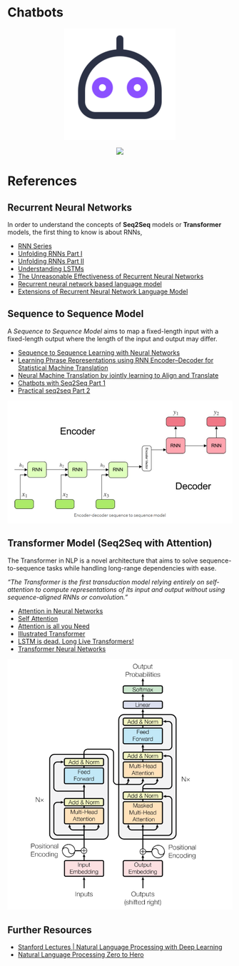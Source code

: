 # Chatbots

<p align="center">
  <img width="250" src="bot.png">
</p>
<p align="center">
  <a href="https://github.com/riju-stone/chatbot/blob/main/LICENSE"><img src="https://img.shields.io/badge/license-MIT-blue.svg?label=License&style=flat" /></a>
</p>

# References

## Recurrent Neural Networks

In order to understand the concepts of **Seq2Seq** models or **Transformer** models, the first thing to know is about RNNs,

* [RNN Series](http://www.wildml.com/2015/09/recurrent-neural-networks-tutorial-part-1-introduction-to-rnns/)
* [Unfolding RNNs Part I](http://suriyadeepan.github.io/2017-01-07-unfolding-rnn/)
* [Unfolding RNNs Part II](http://suriyadeepan.github.io/2017-02-13-unfolding-rnn-2/ )
* [Understanding LSTMs](http://colah.github.io/posts/2015-08-Understanding-LSTMs/)
* [The Unreasonable Effectiveness of Recurrent Neural Networks](http://karpathy.github.io/2015/05/21/rnn-effectiveness/)
* [Recurrent neural network based language model](http://www.fit.vutbr.cz/research/groups/speech/publi/2010/mikolov_interspeech2010_IS100722.pdf)
* [Extensions of Recurrent Neural Network Language Model](http://www.fit.vutbr.cz/research/groups/speech/publi/2011/mikolov_icassp2011_5528.pdf)

## Sequence to Sequence Model

A *Sequence to Sequence Model* aims to map a fixed-length input with a fixed-length output where the length of the input and output may differ.

* [Sequence to Sequence Learning with Neural Networks](https://arxiv.org/pdf/1409.3215.pdf)
* [Learning Phrase Representations using RNN Encoder–Decoder for Statistical Machine Translation](https://arxiv.org/pdf/1406.1078.pdf)
* [Neural Machine Translation by jointly learning to Align and Translate](https://arxiv.org/pdf/1409.0473.pdf)
* [Chatbots with Seq2Seq Part 1](http://suriyadeepan.github.io/2016-06-28-easy-seq2seq/)
* [Practical seq2seq Part 2](http://suriyadeepan.github.io/2016-12-31-practical-seq2seq/)

<p align="center">
  <img width="550" src="images/seq2seq.png">
</p>

## Transformer Model (Seq2Seq with Attention)

The Transformer in NLP is a novel architecture that aims to solve sequence-to-sequence tasks while handling long-range dependencies with ease.

*“The Transformer is the first transduction model relying entirely on self-attention to compute representations of its input and output without using sequence-aligned RNNs or convolution.”*

* [Attention in Neural Networks](https://buomsoo-kim.github.io/attention/2020/01/01/Attention-mechanism-1.md/)
* [Self Attention](https://towardsdatascience.com/illustrated-self-attention-2d627e33b20a)
* [Attention is all you Need](https://arxiv.org/pdf/1706.03762.pdf)
* [Illustrated Transformer](https://jalammar.github.io/illustrated-transformer/)
* [LSTM is dead. Long Live Transformers!](https://www.youtube.com/watch?v=S27pHKBEp30)
* [Transformer Neural Networks](https://www.youtube.com/playlist?list=PLTl9hO2Oobd_bzXUpzKMKA3liq2kj6LfE)


<p align="center">
  <img width="550" src="images/transformer.png">
</p>

## Further Resources

* [Stanford Lectures | Natural Language Processing with Deep Learning](https://www.youtube.com/playlist?list=PL3FW7Lu3i5Jsnh1rnUwq_TcylNr7EkRe6)
* [Natural Language Processing Zero to Hero](https://www.youtube.com/watch?v=fNxaJsNG3-s&list=PLQY2H8rRoyvzDbLUZkbudP-MFQZwNmU4S)
